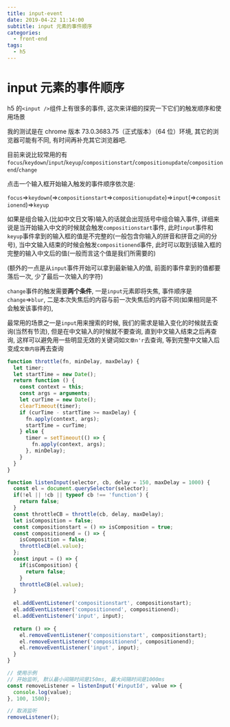 ```yaml
---
title: input-event
date: 2019-04-22 11:14:00
subtitle: input 元素的事件顺序
categories:
  - front-end
tags:
  - h5
---
```


# input 元素的事件顺序

h5 的`<input />`组件上有很多的事件, 这次来详细的探究一下它们的触发顺序和使用场景

<!-- more -->

我的测试是在 chrome 版本 73.0.3683.75（正式版本）（64 位）环境, 其它的浏览器可能有不同, 有时间再补充其它浏览器吧.

目前来说比较常用的有`focus`/`keydown`/`input`/`keyup`/`compositionstart`/`compositionupdate`/`compositionend`/`change` 

点击一个输入框开始输入触发的事件顺序依次是: 

`focus`=>`keydown`(=>`compositionstart`=>`compositionupdate`)=>`input`(=>`compositionend`)=>`keyup`  

 如果是组合输入(比如中文日文等)输入的话就会出现括号中组合输入事件, 详细来说是当开始输入中文的时候就会触发`compositionstart`事件, 此时`input`事件和`keyup`事件拿到的输入框的值是不完整的(一般包含你输入的拼音和拼音之间的分号), 当中文输入结束的时候会触发`compositionend`事件, 此时可以取到该输入框的完整的输入中文后的值(一般而言这个值是我们所需要的)

 (额外的一点是从`input`事件开始可以拿到最新输入的值, 前面的事件拿到的值都要落后一次, 少了最后一次输入的字符)

`change`事件的触发需要**两个条件**, 一是`input`元素即将失焦, 事件顺序是`change`=>`blur`, 二是本次失焦后的内容与前一次失焦后的内容不同(如果相同是不会触发该事件的),

最常用的场景之一是`input`用来搜索的时候, 我们的需求是输入变化的时候就去查询(当然有节流), 但是在中文输入的时候就不要查询, 直到中文输入结束之后再查询, 这样可以避免用一些明显无效的关键词如`文章n'r`去查询, 等到完整中文输入后变成`文章内容`再去查询

```js
function throttle(fn, minDelay, maxDelay) {
  let timer;
  let startTime = new Date();
  return function () {
    const context = this;
    const args = arguments;
    let curTime = new Date();
    clearTimeout(timer);
    if (curTime - startTime >= maxDelay) {
      fn.apply(context, args);
      startTime = curTime;
    } else {
      timer = setTimeout(() => {
        fn.apply(context, args);
      }, minDelay);
    }
  }
}

function listenInput(selector, cb, delay = 150, maxDelay = 1000) {
  const el = document.querySelector(selector);
  if(!el || !cb || typeof cb !== 'function') {
    return false;
  }
  const throttleCB = throttle(cb, delay, maxDelay);
  let isComposition = false;
  const compositionstart = () => isComposition = true;
  const compositionend = () => {
    isComposition = false;
    throttleCB(el.value);
  };
  const input = () => {
    if(isComposition) {
      return false;
    }
    throttleCB(el.value);
  }

  el.addEventListener('compositionstart', compositionstart);
  el.addEventListener('compositionend', compositionend);
  el.addEventListener('input', input);
  
  return () => {
    el.removeEventListener('compositionstart', compositionstart);
    el.removeEventListener('compositionend', compositionend);
    el.removeEventListener('input', input);
  }
}

// 使用示例
// 开始监听, 默认最小间隔时间是150ms, 最大间隔时间是1000ms
const removeListener = listenInput('#inputId', value => {
  console.log(value);
}, 100, 1500);

// 取消监听
removeListener();
```
